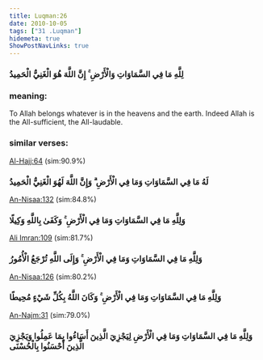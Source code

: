 ```yaml
---
title: Luqman:26
date: 2010-10-05
tags: ["31 .Luqman"]
hidemeta: true 
ShowPostNavLinks: true 
---
```

### لِلَّهِ مَا فِي السَّمَاوَاتِ وَالْأَرْضِ ۚ إِنَّ اللَّهَ هُوَ الْغَنِيُّ الْحَمِيدُ
### meaning: 
To Allah belongs whatever is in the heavens and the earth. Indeed Allah is the All-sufficient, the All-laudable.
### similar verses: 

[Al-Hajj:64](/22/64) (sim:90.9%)

### لَهُ مَا فِي السَّمَاوَاتِ وَمَا فِي الْأَرْضِ ۗ وَإِنَّ اللَّهَ لَهُوَ الْغَنِيُّ الْحَمِيدُ

[An-Nisaa:132](/4/132) (sim:84.8%)

### وَلِلَّهِ مَا فِي السَّمَاوَاتِ وَمَا فِي الْأَرْضِ ۚ وَكَفَىٰ بِاللَّهِ وَكِيلًا

[Ali Imran:109](/3/109) (sim:81.7%)

### وَلِلَّهِ مَا فِي السَّمَاوَاتِ وَمَا فِي الْأَرْضِ ۚ وَإِلَى اللَّهِ تُرْجَعُ الْأُمُورُ

[An-Nisaa:126](/4/126) (sim:80.2%)

### وَلِلَّهِ مَا فِي السَّمَاوَاتِ وَمَا فِي الْأَرْضِ ۚ وَكَانَ اللَّهُ بِكُلِّ شَيْءٍ مُحِيطًا

[An-Najm:31](/53/31) (sim:79.0%)

### وَلِلَّهِ مَا فِي السَّمَاوَاتِ وَمَا فِي الْأَرْضِ لِيَجْزِيَ الَّذِينَ أَسَاءُوا بِمَا عَمِلُوا وَيَجْزِيَ الَّذِينَ أَحْسَنُوا بِالْحُسْنَى
